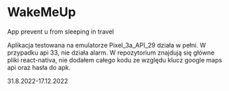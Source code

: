 # WakeMeUp
App prevent u from sleeping in travel

Aplikacja testowana na emulatorze Pixel_3a_API_29
działa w pełni. W przypadku api 33, nie działa
alarm. W repozytorium znajdują się główne pliki
react-nativa, nie dodałem całego kodu ze względu
klucz google maps api oraz hasła do apk.

31.8.2022-17.12.2022
